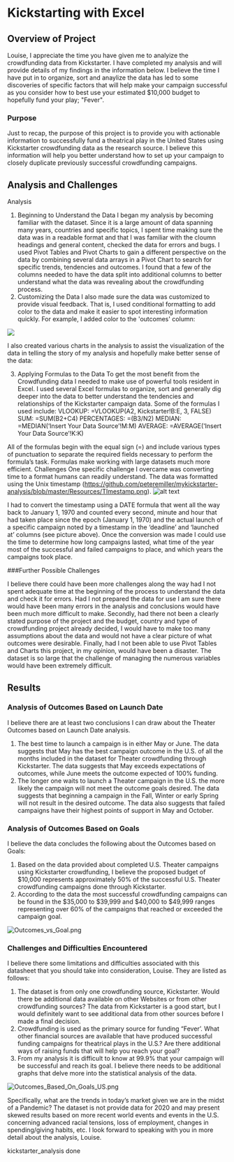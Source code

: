 # Kickstarting with Excel

## Overview of Project
Louise, I appreciate the time you have given me to analyize the crowdfunding data from Kickstarter.        I have completed my analysis and will provide details of my findings in the information below. I believe   the time I have put in to organize, sort and anaylize the data has led to some discoveries of specific          factors that will help make your campaign successful as you consider how to best use your estimated     $10,000 budget to hopefully fund your play; "Fever".
### Purpose
Just to recap, the purpose of this project is to provide you with actionable information to successfully      fund a theatrical play in the United States using Kickstarter crowdfunding data as the research source.     I believe this information will help you better understand how to set up your campaign to closely             duplicate previously successful crowdfunding campaigns.
## Analysis and Challenges
Analysis
1.	Beginning to Understand the Data I began my analysis by becoming familiar with the dataset. Since it is a large amount of data        spanning   many years, countries and specific topics, I spent time making sure the data was in a  readable format and that I was familiar with the cloumn headings and general content, checked the data for errors and bugs. I used Pivot Tables and Pivot Charts to gain a different perspective on the data by combining several data arrays in a Pivot Chart to search for specific trends, tendencies and outcomes. I found that a few of the columns needed to have the data split into additional columns to better understand what the data was revealing about the crowdfunding process.
2.	Customizing the Data
I also made sure the data was customized to provide visual feedback. That is, I used conditional formatting to add color to the data and make it easier to spot interesting information quickly. For example, I added color to the 'outcomes' column: 
 
<img src="Screenshot/Analysis1.png">

I also created various charts in the analysis to assist the visualization of the data in telling the story of my analysis and hopefully make better sense of the data: 
	 					 

3.	Applying Formulas to the Data
To get the most benefit from the Crowdfunding data I needed to make use of powerful tools resident in Excel. I used several Excel formulas to organize, sort and generally dig deeper into the data to better understand the tendencies and relationships of the Kickstarter campaign data. Some of the formulas I used include:
VLOOKUP:	=VLOOKUP(A2, Kickstarter!B:E, 3, FALSE)
SUM: 		=SUM(B2+C4)
PERCENTAGES:	=(B3/N2)
MEDIAN: 	=MEDIAN(‘Insert Your Data Source’!M:M)
AVERAGE:	=AVERAGE(‘Insert Your Data Source’!K:K)

All of the formulas begin with the equal sign (=) and include various types of punctuation to separate the required fields necessary to perform the formula’s task. Formulas make working with large datasets much more efficient. 
Challenges
One specific challenge I overcame was converting time to a format humans can readily understand. The data was formatted using the Unix timestamp (https://github.com/peteremiller/mykickstarter-analysis/blob/master/Resources/TImestamp.png).                                 ![alt text](http://url/to/img.png)
                                                                                                         
 
I had to convert the timestamp using a DATE formula that went all the way back to January 1, 1970 and counted every second, minute and hour that had taken place since the epoch (January 1, 1970) and the actual launch of a specific campaign noted by a timestamp in the ‘deadline’ and ‘launched at’ columns (see picture above). Once the conversion was made I could use the time to determine how long campaigns lasted, what time of the year most of the successful and failed campaigns to place, and which years the campaigns took place.

###Further Possible Challenges

I believe there could have been more challenges along the way had I not spent adequate time at the beginning of the process to understand the data and check it for errors. Had I not prepared the data for use I am sure there would have been many errors in the analysis and conclusions would have been much more difficult to make. Secondly, had there not been a clearly stated purpose of the project and the budget, country and type of crowdfunding project already decided, I would have to make too many assumptions about the data and would not have a clear picture of what outcomes were desirable. Finally, had I not been able to use Pivot Tables and Charts this project, in my opinion, would have been a disaster. The dataset is so large that the challenge of managing the numerous variables would have been extremely difficult. 

 ## Results
### Analysis of Outcomes Based on Launch Date
I believe there are at least two conclusions I can draw about the Theater Outcomes based on Launch Date analysis.
1.	The best time to launch a campaign is in either May or June. The data suggests that May has the best campaign outcome in the U.S. of all the months included in the dataset for Theater crowdfunding through Kickstarter. The data suggests that May exceeds expectations of outcomes, while June meets the outcome expected of 100% funding.
2.	The longer one waits to launch a Theater campaign in the U.S. the more likely the campaign will not meet the outcome goals desired. The data suggests that beginning a campaign in the Fall, Winter or early Spring will not result in the desired outcome. The data also suggests that failed campaigns have their highest points of support in May and October.  
### Analysis of Outcomes Based on Goals
I believe the data concludes the following about the Outcomes based on Goals:
1.	Based on the data provided about completed U.S. Theater campaigns using Kickstarter crowdfunding, I believe the proposed budget of $10,000 represents approximately 50% of the successful U.S. Theater crowdfunding campaigns done through Kickstarter. 
2.	According to the data the most successful crowdfunding campaigns can be found in the $35,000 to $39,999 and $40,000 to $49,999 ranges representing over 60% of the campaigns that reached or exceeded the campaign goal. 

 ![Outcomes_vs_Goal.png](https://github.com/peteremiller/mykickstarter-analysis/blob/master/Resources/Outcomes_vs_Goal.png)

### Challenges and Difficulties Encountered
I believe there some limitations and difficulties associated with this datasheet that you should take into consideration, Louise. They are listed as follows:
1. The dataset is from only one crowdfunding source, Kickstarter.  Would there be additional data available on other Websites or from other crowdfunding sources? The data from Kickstarter is a good start, but I would definitely want to see additional data from other sources before I made a final decision.
2. Crowdfunding is used as the primary source for funding “Fever’. What other financial sources are available that have produced successful funding campaigns for theatrical plays in the U.S.? Are there additional ways of raising funds that will help you reach your goal?
3. From my analysis it is difficult to know at 99.9% that your campaign will be successful and reach its goal. I believe there needs to be additional graphs that delve more into the statistical analysis of the data. 

![Outcomes_Based_On_Goals_US.png](https://github.com/peteremiller/mykickstarter-analysis/blob/master/Outcomes_Based_On_Goal_US.png)

Specifically, what are the trends in today’s market given we are in the midst of a Pandemic? The dataset is not provide data for 2020 and may present skewed results based on more recent world events and events in the U.S. concerning advanced racial tensions, loss of employment, changes in spending/giving habits, etc.
I look forward to speaking with you in more detail about the analysis, Louise.

kickstarter_analysis done
